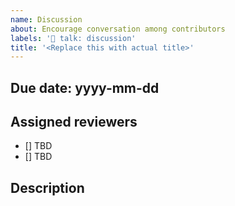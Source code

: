 ```yaml
---
name: Discussion
about: Encourage conversation among contributors
labels: '💬 talk: discussion'
title: '<Replace this with actual title>'
---
```


<!-- Consider how soon we need the discussion resolved vs. giving everyone an opportunity to participate.  -->

## Due date: yyyy-mm-dd

<!-- Suggest two members of @WordPress/openverse to review the discussion.  -->

## Assigned reviewers

- [] TBD
- [] TBD

<!-- Start the conversation. Please @ anyone relevant and try to ask questions to help facilate discussion. -->

## Description
